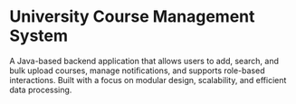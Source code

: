 # University Course Management System
A Java-based backend application that allows users to add, search, and bulk upload courses, manage notifications, and supports role-based interactions. Built with a focus on modular design, scalability, and efficient data processing.
